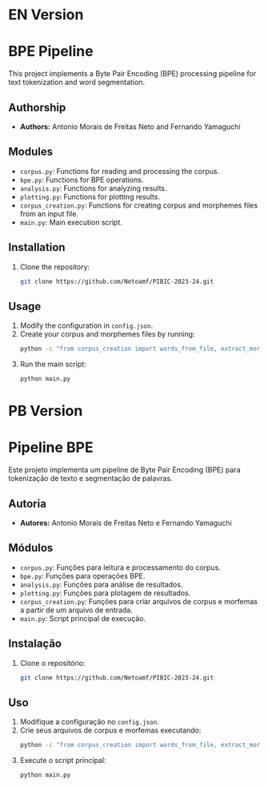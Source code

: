 # EN Version
# BPE Pipeline 

This project implements a Byte Pair Encoding (BPE) processing pipeline for text tokenization and word segmentation.

## Authorship

- **Authors:** Antonio Morais de Freitas Neto and Fernando Yamaguchi



## Modules

- `corpus.py`: Functions for reading and processing the corpus.
- `bpe.py`: Functions for BPE operations.
- `analysis.py`: Functions for analyzing results.
- `plotting.py`: Functions for plotting results.
- `corpus_creation.py`: Functions for creating corpus and morphemes files from an input file.
- `main.py`: Main execution script.

## Installation
1. Clone the repository:
   ```bash
   git clone https://github.com/Netoamf/PIBIC-2023-24.git
   ```
## Usage

1. Modify the configuration in `config.json`.
2. Create your corpus and morphemes files by running:
    ```bash
    python -c "from corpus_creation import words_from_file, extract_morphemes_from_file; words_from_file('input_file.txt'); extract_morphemes_from_file('input_file.txt')"
    ```
3. Run the main script:
    ```bash
    python main.py
    ```

# PB Version

# Pipeline BPE 
Este projeto implementa um pipeline de Byte Pair Encoding (BPE) para tokenização de texto e segmentação de palavras.

## Autoria

- **Autores:** Antonio Morais de Freitas Neto e Fernando Yamaguchi


## Módulos

- `corpus.py`: Funções para leitura e processamento do corpus.
- `bpe.py`: Funções para operações BPE.
- `analysis.py`: Funções para análise de resultados.
- `plotting.py`: Funções para plotagem de resultados.
- `corpus_creation.py`: Funções para criar arquivos de corpus e morfemas a partir de um arquivo de entrada.
- `main.py`: Script principal de execução.

## Instalação
1. Clone o repositório:
   ```bash
   git clone https://github.com/Netoamf/PIBIC-2023-24.git
   ```
## Uso

1. Modifique a configuração no `config.json`.
2. Crie seus arquivos de corpus e morfemas executando:
    ```bash
    python -c "from corpus_creation import words_from_file, extract_morphemes_from_file, words_from_file_regex; words_from_file('input_file.txt'); extract_morphemes_from_file('input_file.txt'); words_from_file_regex('input_file.txt')"
    ```
3. Execute o script principal:
    ```bash
    python main.py
    ```


